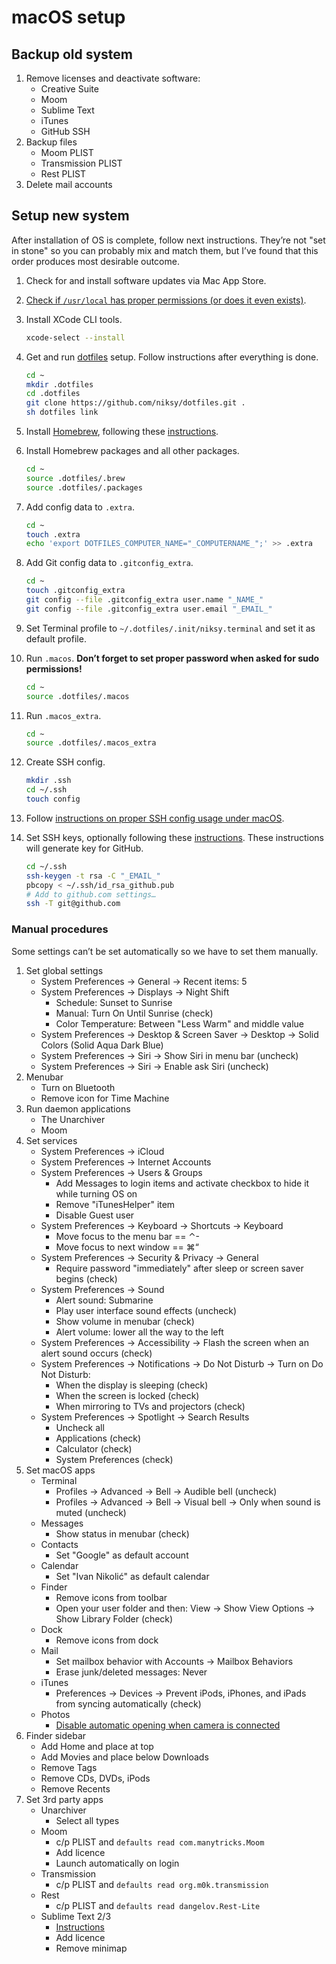 # macOS setup

## Backup old system

1. Remove licenses and deactivate software:
	* Creative Suite
	* Moom
	* Sublime Text
	* iTunes
	* GitHub SSH
1. Backup files
	* Moom PLIST
	* Transmission PLIST
	* Rest PLIST
1. Delete mail accounts

## Setup new system

After installation of OS is complete, follow next instructions. They’re not "set in stone" so you can probably mix and match them, but I’ve found that this order produces most desirable outcome.

1. Check for and install software updates via Mac App Store.

1. [Check if `/usr/local` has proper permissions (or does it even exists)](https://github.com/inglesp/homebrew/blob/master/share/doc/homebrew/El_Capitan_and_Homebrew.md).

1. Install XCode CLI tools.

	```sh
	xcode-select --install
	```

1. Get and run [dotfiles](https://github.com/niksy/dotfiles) setup. Follow instructions after everything is done.

	```sh
	cd ~
	mkdir .dotfiles
	cd .dotfiles
	git clone https://github.com/niksy/dotfiles.git .
	sh dotfiles link
	```

1. Install [Homebrew](http://brew.sh), following these [instructions](http://brew.sh/#install).

1. Install Homebrew packages and all other packages.

	```sh
	cd ~
	source .dotfiles/.brew
	source .dotfiles/.packages
	```

1. Add config data to `.extra`.

	```sh
	cd ~
	touch .extra
	echo 'export DOTFILES_COMPUTER_NAME="_COMPUTERNAME_";' >> .extra
	```

1. Add Git config data to `.gitconfig_extra`.

	```sh
	cd ~
	touch .gitconfig_extra
	git config --file .gitconfig_extra user.name "_NAME_"
	git config --file .gitconfig_extra user.email "_EMAIL_"
	```

1. Set Terminal profile to `~/.dotfiles/.init/niksy.terminal` and set it as default profile.

1. Run `.macos`. **Don’t forget to set proper password when asked for sudo permissions!**

	```sh
	cd ~
	source .dotfiles/.macos
	```

1. Run `.macos_extra`.

	```sh
	cd ~
	source .dotfiles/.macos_extra
	```

1. Create SSH config.

	```sh
	mkdir .ssh
	cd ~/.ssh
	touch config
	```

1. Follow [instructions on proper SSH config usage under macOS](https://github.com/niksy/knowledge/blob/master/development/ssh-keys.md#use-keychain-on-macos-1012).

1. Set SSH keys, optionally following these [instructions](https://help.github.com/articles/generating-ssh-keys#platform-mac). These instructions will generate key for GitHub.

	```sh
	cd ~/.ssh
	ssh-keygen -t rsa -C "_EMAIL_"
	pbcopy < ~/.ssh/id_rsa_github.pub
	# Add to github.com settings…
	ssh -T git@github.com
	```

### Manual procedures

Some settings can’t be set automatically so we have to set them manually.

1. Set global settings
	* System Preferences → General → Recent items: 5
	* System Preferences → Displays → Night Shift
	    * Schedule: Sunset to Sunrise
	    * Manual: Turn On Until Sunrise (check)
	    * Color Temperature: Between "Less Warm" and middle value
	* System Preferences → Desktop & Screen Saver → Desktop → Solid Colors (Solid Aqua Dark Blue)
	* System Preferences → Siri → Show Siri in menu bar (uncheck)
	* System Preferences → Siri → Enable ask Siri (uncheck)
1. Menubar
	* Turn on Bluetooth
	* Remove icon for Time Machine
1. Run daemon applications
	* The Unarchiver
	* Moom
1. Set services
	* System Preferences → iCloud
	* System Preferences → Internet Accounts
	* System Preferences → Users & Groups
		* Add Messages to login items and activate checkbox to hide it while turning OS on
		* Remove "iTunesHelper" item
		* Disable Guest user
	* System Preferences → Keyboard → Shortcuts → Keyboard
		* Move focus to the menu bar == ⌃-
		* Move focus to next window == ⌘“
	* System Preferences → Security & Privacy → General
		* Require password "immediately" after sleep or screen saver begins (check)
	* System Preferences → Sound
		* Alert sound: Submarine
		* Play user interface sound effects (uncheck)
		* Show volume in menubar (check)
		* Alert volume: lower all the way to the left
	* System Preferences → Accessibility → Flash the screen when an alert sound occurs (check)
	* System Preferences → Notifications → Do Not Disturb → Turn on Do Not Disturb:
		* When the display is sleeping (check)
		* When the screen is locked (check)
		* When mirroring to TVs and projectors (check)
	* System Preferences → Spotlight → Search Results
		* Uncheck all
		* Applications (check)
		* Calculator (check)
		* System Preferences (check)
1. Set macOS apps
	* Terminal
		* Profiles → Advanced → Bell → Audible bell (uncheck)
		* Profiles → Advanced → Bell → Visual bell → Only when sound is muted (uncheck)
	* Messages
		* Show status in menubar (check)
	* Contacts  
		* Set "Google" as default account
	* Calendar  
		* Set "Ivan Nikolić" as default calendar
	* Finder
		* Remove icons from toolbar
		* Open your user folder and then: View → Show View Options → Show Library Folder (check)
	* Dock
		* Remove icons from dock
	* Mail
		* Set mailbox behavior with Accounts → Mailbox Behaviors
		* Erase junk/deleted messages: Never
	* iTunes
		* Preferences → Devices → Prevent iPods, iPhones, and iPads from syncing automatically (check)
	* Photos
	 	* [Disable automatic opening when camera is connected](http://lifehacker.com/uncheck-this-box-to-stop-photos-from-opening-when-you-c-1709336195)
1. Finder sidebar
	* Add Home and place at top
	* Add Movies and place below Downloads
	* Remove Tags
	* Remove CDs, DVDs, iPods
	* Remove Recents
1. Set 3rd party apps
	* Unarchiver
		* Select all types
	* Moom
		* c/p PLIST and `defaults read com.manytricks.Moom`
		* Add licence
		* Launch automatically on login
	* Transmission
		* c/p PLIST and `defaults read org.m0k.transmission`
	* Rest
		* c/p PLIST and `defaults read dangelov.Rest-Lite`
	* Sublime Text 2/3
		* [Instructions](https://github.com/niksy/st-settings)
		* Add licence
		* Remove minimap
